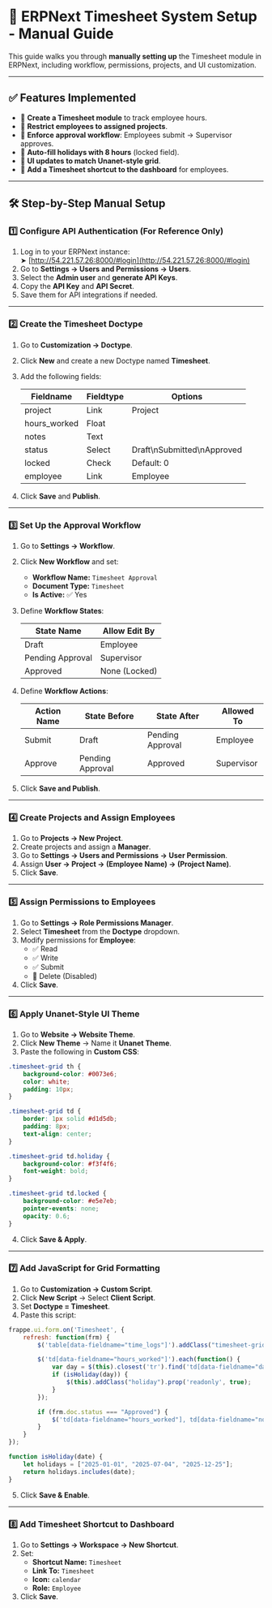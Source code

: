 # 🚀 ERPNext Timesheet System Setup - Manual Guide

This guide walks you through **manually setting up** the Timesheet module in ERPNext, including workflow, permissions, projects, and UI customization.

---

## ✅ Features Implemented
- 📌 **Create a Timesheet module** to track employee hours.
- 📌 **Restrict employees to assigned projects**.
- 📌 **Enforce approval workflow**: Employees submit → Supervisor approves.
- 📌 **Auto-fill holidays with 8 hours** (locked field).
- 📌 **UI updates to match Unanet-style grid**.
- 📌 **Add a Timesheet shortcut to the dashboard** for employees.

---

## 🛠️ **Step-by-Step Manual Setup**

### **1️⃣ Configure API Authentication (For Reference Only)**
1. Log in to your ERPNext instance:  
   ➤ [http://54.221.57.26:8000/#login](http://54.221.57.26:8000/#login)
2. Go to **Settings → Users and Permissions → Users**.
3. Select the **Admin user** and **generate API Keys**.
4. Copy the **API Key** and **API Secret**.
5. Save them for API integrations if needed.

---

### **2️⃣ Create the Timesheet Doctype**
1. Go to **Customization → Doctype**.
2. Click **New** and create a new Doctype named **Timesheet**.
3. Add the following fields:

   | Fieldname      | Fieldtype  | Options     |
   |---------------|------------|-------------|
   | project       | Link       | Project     |
   | hours_worked  | Float      |             |
   | notes        | Text       |             |
   | status       | Select     | Draft\nSubmitted\nApproved |
   | locked       | Check      | Default: 0  |
   | employee     | Link       | Employee    |

4. Click **Save** and **Publish**.

---

### **3️⃣ Set Up the Approval Workflow**
1. Go to **Settings → Workflow**.
2. Click **New Workflow** and set:
   - **Workflow Name:** `Timesheet Approval`
   - **Document Type:** `Timesheet`
   - **Is Active:** ✅ Yes
3. Define **Workflow States**:

   | State Name       | Allow Edit By   |
   |----------------|---------------|
   | Draft          | Employee       |
   | Pending Approval | Supervisor     |
   | Approved       | None (Locked)  |

4. Define **Workflow Actions**:

   | Action Name | State Before     | State After      | Allowed To |
   |------------|----------------|----------------|------------|
   | Submit     | Draft          | Pending Approval | Employee   |
   | Approve    | Pending Approval | Approved       | Supervisor |

5. Click **Save and Publish**.

---

### **4️⃣ Create Projects and Assign Employees**
1. Go to **Projects → New Project**.
2. Create projects and assign a **Manager**.
3. Go to **Settings → Users and Permissions → User Permission**.
4. Assign **User → Project → (Employee Name) → (Project Name)**.
5. Click **Save**.

---

### **5️⃣ Assign Permissions to Employees**
1. Go to **Settings → Role Permissions Manager**.
2. Select **Timesheet** from the **Doctype** dropdown.
3. Modify permissions for **Employee**:
   - ✅ Read
   - ✅ Write
   - ✅ Submit
   - 🔲 Delete (Disabled)
4. Click **Save**.

---

### **6️⃣ Apply Unanet-Style UI Theme**
1. Go to **Website → Website Theme**.
2. Click **New Theme** → Name it **Unanet Theme**.
3. Paste the following in **Custom CSS**:

```css
.timesheet-grid th {
    background-color: #0073e6;
    color: white;
    padding: 10px;
}

.timesheet-grid td {
    border: 1px solid #d1d5db;
    padding: 8px;
    text-align: center;
}

.timesheet-grid td.holiday {
    background-color: #f3f4f6;
    font-weight: bold;
}

.timesheet-grid td.locked {
    background-color: #e5e7eb;
    pointer-events: none;
    opacity: 0.6;
}
```

4. Click **Save & Apply**.

---

### **7️⃣ Add JavaScript for Grid Formatting**
1. Go to **Customization → Custom Script**.
2. Click **New Script** → Select **Client Script**.
3. Set **Doctype = Timesheet**.
4. Paste this script:

```javascript
frappe.ui.form.on('Timesheet', {
    refresh: function(frm) {
        $('table[data-fieldname="time_logs"]').addClass("timesheet-grid");

        $('td[data-fieldname="hours_worked"]').each(function() {
            var day = $(this).closest('tr').find('td[data-fieldname="date"]').text();
            if (isHoliday(day)) {
                $(this).addClass("holiday").prop('readonly', true);
            }
        });

        if (frm.doc.status === "Approved") {
            $('td[data-fieldname="hours_worked"], td[data-fieldname="notes"]').addClass("locked").prop('readonly', true);
        }
    }
});

function isHoliday(date) {
    let holidays = ["2025-01-01", "2025-07-04", "2025-12-25"];
    return holidays.includes(date);
}
```

5. Click **Save & Enable**.

---

### **8️⃣ Add Timesheet Shortcut to Dashboard**
1. Go to **Settings → Workspace → New Shortcut**.
2. Set:
   - **Shortcut Name:** `Timesheet`
   - **Link To:** `Timesheet`
   - **Icon:** `calendar`
   - **Role:** `Employee`
3. Click **Save**.



